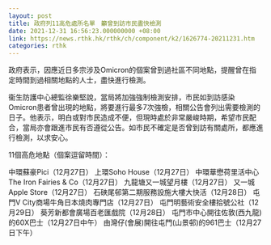 ```yaml
---
layout: post
title: 政府列11高危處所名單　籲曾到訪市民盡快檢測
date: 2021-12-31 16:56:23.000000000 +08:00
link: https://news.rthk.hk/rthk/ch/component/k2/1626774-20211231.htm
categories: rthk
---
```


政府表示，因應近日多宗涉及Omicron的個案曾到過社區不同地點，提醒曾在指定時間到過相關地點的人士，盡快進行檢測。

衞生防護中心總監徐樂堅說，當局將加強強制檢測安排，市民如到訪感染Omicron患者曾出現的地點，將要進行最多7次強檢，相關公告會列出需要檢測的日子。他表示，明白或對市民造成不便，但現時處於非常嚴峻時期，希望市民配合，當局亦會跟進市民有否遵從公告。如市民不確定是否曾到訪有關處所，都應進行檢測，以求安心。

11個高危地點（個案逗留時間）： 

中環蘇豪Pici（12月27日）
上環Soho House（12月27日）
中環華懋荷里活中心The Iron Fairies & Co（12月27日）
九龍塘又一城望月樓（12月27日）
又一城Apple Store（12月27日）
石硤尾邨第二期服務設施大樓大快活（12月28日）
屯門V City商場牛角日本燒肉專門店（12月27日）
屯門明藝術安全樓拾號公社（12月29日）
葵芳新都會廣場百老匯戲院（12月28日）
屯門市中心開往佐敦(西九龍)的60X巴士（12月27日中午）
由灣仔(會展)開往屯門(山景邨)的961巴士（12月27日下午）
